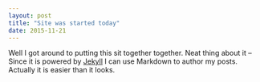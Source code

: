 ```yaml
---
layout: post
title: "Site was started today"
date: 2015-11-21
---
```


Well I got around to putting this sit together together. Neat thing about it – Since it is powered by [Jekyll](http://jekyllrb.com) I can use Markdown to author my posts. Actually it is  easier than it looks.
